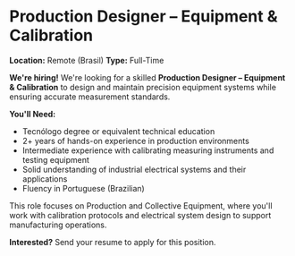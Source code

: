 # Production Designer – Equipment & Calibration

**Location:** Remote (Brasil)
**Type:** Full-Time

**We're hiring!** We're looking for a skilled **Production Designer – Equipment & Calibration** to design and maintain precision equipment systems while ensuring accurate measurement standards.

**You'll Need:**
- Tecnólogo degree or equivalent technical education
- 2+ years of hands-on experience in production environments
- Intermediate experience with calibrating measuring instruments and testing equipment
- Solid understanding of industrial electrical systems and their applications
- Fluency in Portuguese (Brazilian)

This role focuses on Production and Collective Equipment, where you'll work with calibration protocols and electrical system design to support manufacturing operations.

**Interested?** Send your resume to apply for this position.